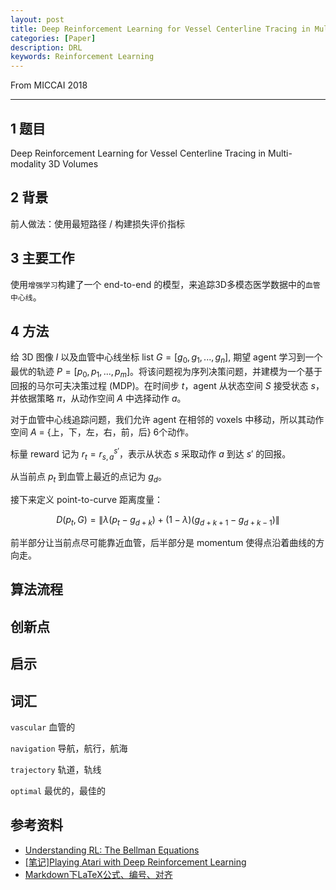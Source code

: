 ```yaml
---
layout: post
title: Deep Reinforcement Learning for Vessel Centerline Tracing in Multi-modality 3D Volumes
categories: [Paper]
description: DRL
keywords: Reinforcement Learning
---
```


From MICCAI 2018

---


## 1 题目
Deep Reinforcement Learning for Vessel Centerline Tracing in Multi-modality 3D Volumes

## 2 背景
前人做法：使用最短路径 / 构建损失评价指标

## 3 主要工作
使用`增强学习`构建了一个 end-to-end 的模型，来追踪3D多模态医学数据中的`血管中心线`。

## 4 方法
给 3D 图像 $I$ 以及血管中心线坐标 list $G = [g_{0}, g_{1}, ..., g_{n}]$, 期望 agent 学习到一个最优的轨迹 $P = [p_{0}, p_{1}, ..., p_{m}]$。将该问题视为序列决策问题，并建模为一个基于回报的马尔可夫决策过程 (MDP)。在时间步 $t$，agent 从状态空间 $S$ 接受状态 $s$，并依据策略 $\pi$，从动作空间 $A$ 中选择动作 $a$。

对于血管中心线追踪问题，我们允许 agent 在相邻的 voxels 中移动，所以其动作空间 $A$ = {上，下，左，右，前，后} 6个动作。

标量 reward 记为 $r_{t} = r_{s, a}^{s'}$，表示从状态 $s$ 采取动作 $a$ 到达 $s'$ 的回报。

从当前点 $p_{t}$ 到血管上最近的点记为 $g_{d}$。

接下来定义 point-to-curve 距离度量：

$$D(p_{t}, G) = \left \| \lambda (p_{t} - g_{d+k}) + (1-\lambda)(g_{d+k+1} - g_{d+k-1}) \right \| \tag{1}$$

前半部分让当前点尽可能靠近血管，后半部分是 momentum 使得点沿着曲线的方向走。





## 算法流程


## 创新点


## 启示



## 词汇
`vascular` 血管的

`navigation` 导航，航行，航海

`trajectory` 轨道，轨线

`optimal` 最优的，最佳的

## 参考资料
- [Understanding RL: The Bellman Equations](https://joshgreaves.com/reinforcement-learning/understanding-rl-the-bellman-equations/)
- [[笔记]Playing Atari with Deep Reinforcement Learning](https://junmo1215.github.io/paper/2017/11/03/Note-Playing-Atari-with-Deep-Reinforcement-Learning.html)
- [Markdown下LaTeX公式、编号、对齐](https://www.zybuluo.com/fyywy520/note/82980)